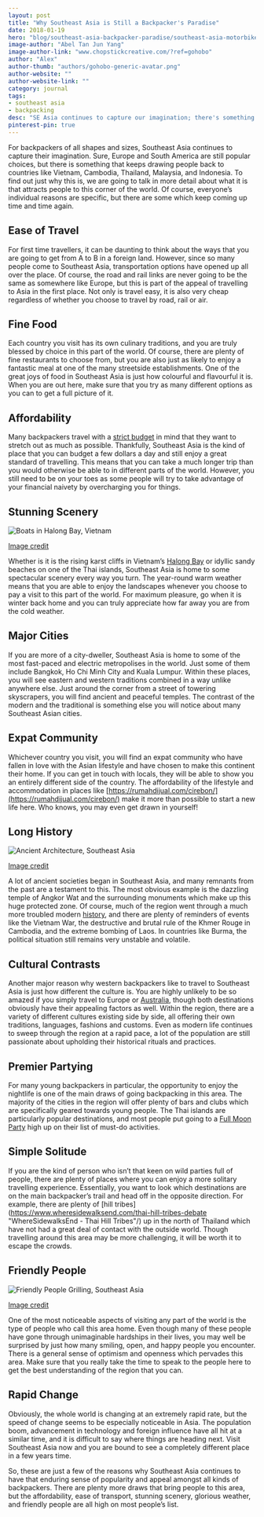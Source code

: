 ```yaml
---
layout: post
title: "Why Southeast Asia is Still a Backpacker's Paradise"
date: 2018-01-19
hero: "blog/southeast-asia-backpacker-paradise/southeast-asia-motorbike.jpg"
image-author: "Abel Tan Jun Yang"
image-author-link: "www.chopstickcreative.com/?ref=gohobo"
author: "Alex"
author-thumb: "authors/gohobo-generic-avatar.png"
author-website: ""
author-website-link: ""
category: journal
tags: 
- southeast asia
- backpacking
desc: "SE Asia continues to capture our imagination; there's something that draws us back to countries like Vietnam, Cambodia, Thailand, Malaysia & Indonesia" 
pinterest-pin: true
---
```


For backpackers of all shapes and sizes, Southeast Asia continues to capture their imagination. Sure, Europe and South America are still popular choices, but there is something that keeps drawing people back to countries like Vietnam, Cambodia, Thailand, Malaysia, and Indonesia. To find out just why this is, we are going to talk in more detail about what it is that attracts people to this corner of the world. Of course, everyone’s individual reasons are specific, but there are some which keep coming up time and time again.


## Ease of Travel

For first time travellers, it can be daunting to think about the ways that you are going to get from A to B in a foreign land. However, since so many people come to Southeast Asia, transportation options have opened up all over the place. Of course, the road and rail links are never going to be the same as somewhere like Europe, but this is part of the appeal of travelling to Asia in the first place. Not only is travel easy, it is also very cheap regardless of whether you choose to travel by road, rail or air.


## Fine Food

Each country you visit has its own culinary traditions, and you are truly blessed by choice in this part of the world. Of course, there are plenty of fine restaurants to choose from, but you are also just as likely to enjoy a fantastic meal at one of the many streetside establishments. One of the great joys of food in Southeast Asia is just how colourful and flavourful it is. When you are out here, make sure that you try as many different options as you can to get a full picture of it.


## Affordability

Many backpackers travel with a [strict budget](https://www.goatsontheroad.com/how-much-will-south-east-asia-cost/ "Goats on the road.com") in mind that they want to stretch out as much as possible. Thankfully, Southeast Asia is the kind of place that you can budget a few dollars a day and still enjoy a great standard of travelling. This means that you can take a much longer trip than you would otherwise be able to in different parts of the world. However, you still need to be on your toes as some people will try to take advantage of your financial naivety by overcharging you for things.


## Stunning Scenery

![Boats in Halong Bay, Vietnam](/assets/img/blog/southeast-asia-backpacker-paradise/southeast-asia-scenery-boats.jpg)
<figcaption><a href="https://www.pexels.com/photo/vietnam-halong-bay-58597/">Image credit</a></figcaption>

Whether is it is the rising karst cliffs in Vietnam’s [Halong Bay](https://www.lonelyplanet.com/vietnam/northeast-vietnam/halong-bay "LonelyPlanet.com/vietnam") or idyllic sandy beaches on one of the Thai islands, Southeast Asia is home to some spectacular scenery every way you turn. The year-round warm weather means that you are able to enjoy the landscapes whenever you choose to pay a visit to this part of the world. For maximum pleasure, go when it is winter back home and you can truly appreciate how far away you are from the cold weather.


## Major Cities

If you are more of a city-dweller, Southeast Asia is home to some of the most fast-paced and electric metropolises in the world. Just some of them include Bangkok, Ho Chi Minh City and Kuala Lumpur. Within these places, you will see eastern and western traditions combined in a way unlike anywhere else. Just around the corner from a street of towering skyscrapers, you will find ancient and peaceful temples. The contrast of the modern and the traditional is something else you will notice about many Southeast Asian cities.


## Expat Community

Whichever country you visit, you will find an expat community who have fallen in love with the Asian lifestyle and have chosen to make this continent their home. If you can get in touch with locals, they will be able to show you an entirely different side of the country. The affordability of the lifestyle and accommodation in places like [https://rumahdijual.com/cirebon/](https://rumahdijual.com/cirebon/) make it more than possible to start a new life here. Who knows, you may even get drawn in yourself!


## Long History

![Ancient Architecture, Southeast Asia](/assets/img/blog/southeast-asia-backpacker-paradise/southeast-asia-ancient-ruins.jpg)
<figcaption><a href="https://www.pexels.com/u/freeimages9/">Image credit</a></figcaption>

A lot of ancient societies began in Southeast Asia, and many remnants from the past are a testament to this. The most obvious example is the dazzling temple of Angkor Wat and the surrounding monuments which make up this huge protected zone. Of course, much of the region went through a much more troubled modern [history](https://www.youtube.com/watch?v=dVITTpIiXyE "YouTube.com - The History of Southeast Asia: Every Year"), and there are plenty of reminders of events like the Vietnam War, the destructive and brutal rule of the Khmer Rouge in Cambodia, and the extreme bombing of Laos. In countries like Burma, the political situation still remains very unstable and volatile.


## Cultural Contrasts

Another major reason why western backpackers like to travel to Southeast Asia is just how different the culture is. You are highly unlikely to be so amazed if you simply travel to Europe or [Australia](https://gohobo.co/journal/awesome-australia-6-best-cities/), though both destinations obviously have their appealing factors as well. Within the region, there are a variety of different cultures existing side by side, all offering their own traditions, languages, fashions and customs. Even as modern life continues to sweep through the region at a rapid pace, a lot of the population are still passionate about upholding their historical rituals and practices.


## Premier Partying

For many young backpackers in particular, the opportunity to enjoy the nightlife is one of the main draws of going backpacking in this area. The majority of the cities in the region will offer plenty of bars and clubs which are specifically geared towards young people. The Thai islands are particularly popular destinations, and most people put going to a [Full Moon Party](https://www.tripadvisor.ca/Attraction_Review-g303907-d4020022-Reviews-Full_Moon_Party-Ko_Pha_Ngan_Surat_Thani_Province.html "Tripadvisor.ca - Full Moon Party") high up on their list of must-do activities. 


## Simple Solitude

If you are the kind of person who isn’t that keen on wild parties full of people, there are plenty of places where you can enjoy a more solitary travelling experience. Essentially, you want to look which destinations are on the main backpacker’s trail and head off in the opposite direction. For example, there are plenty of [hill tribes](https://www.wheresidewalksend.com/thai-hill-tribes-debate "WhereSidewalksEnd - Thai Hill Tribes"/) up in the north of Thailand which have not had a great deal of contact with the outside world. Though travelling around this area may be more challenging, it will be worth it to escape the crowds.


## Friendly People

![Friendly People Grilling, Southeast Asia](/assets/img/blog/southeast-asia-backpacker-paradise/southeast-asia-people-cooking.jpg)
<figcaption><a href="https://www.pexels.com/u/amy-chandra-248966/">Image credit</a></figcaption>

One of the most noticeable aspects of visiting any part of the world is the type of people who call this area home. Even though many of these people have gone through unimaginable hardships in their lives, you may well be surprised by just how many smiling, open, and happy people you encounter. There is a general sense of optimism and openness which pervades this area. Make sure that you really take the time to speak to the people here to get the best understanding of the region that you can.


## Rapid Change

Obviously, the whole world is changing at an extremely rapid rate, but the speed of change seems to be especially noticeable in Asia. The population boom, advancement in technology and foreign influence have all hit at a similar time, and it is difficult to say where things are heading next. Visit Southeast Asia now and you are bound to see a completely different place in a few years time.


So, these are just a few of the reasons why Southeast Asia continues to have that enduring sense of popularity and appeal amongst all kinds of backpackers. There are plenty more draws that bring people to this area, but the affordability, ease of transport, stunning scenery, glorious weather, and friendly people are all high on most people’s list.


